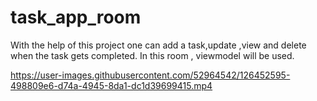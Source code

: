 


# task_app_room

With the help of this project one can add a task,update ,view and delete when the task gets completed.
In this room , viewmodel will be used.

https://user-images.githubusercontent.com/52964542/126452595-498809e6-d74a-4945-8da1-dc1d39699415.mp4


